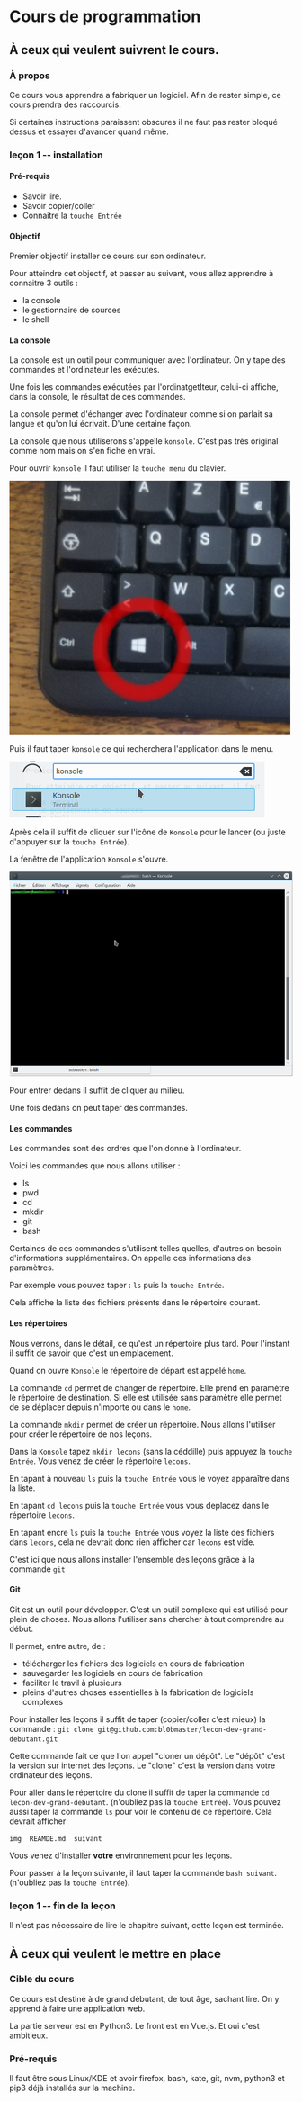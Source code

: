 # Cours de programmation

## À ceux qui veulent suivrent le cours.

### À propos

Ce cours vous apprendra a fabriquer un logiciel.
Afin de rester simple, ce cours prendra des raccourcis.

Si certaines instructions paraissent obscures il ne faut pas rester bloqué dessus et essayer d'avancer quand même.

### leçon 1 -- installation

#### Pré-requis

 * Savoir lire.
 * Savoir copier/coller
 * Connaitre la `touche Entrée`


#### Objectif

Premier objectif installer ce cours sur son ordinateur.

Pour atteindre cet objectif, et passer au suivant, vous allez apprendre à connaitre 3 outils :
 
 * la console
 * le gestionnaire de sources
 * le shell

#### La console

La console est un outil pour communiquer avec l'ordinateur.
On y tape des commandes et l'ordinateur les exécutes.

Une fois les commandes exécutées par l'ordinatgetIteur, celui-ci affiche, dans la console, le résultat de ces commandes.

La console permet d'échanger avec l'ordinateur comme si on parlait sa langue et qu'on lui écrivait. D'une certaine façon.

La console que nous utiliserons s'appelle `konsole`. C'est pas très original comme nom mais on s'en fiche en vrai.

Pour ouvrir `konsole` il faut utiliser la `touche menu` du clavier.

![touche menu](./img/touche_menu.png)

Puis il faut taper `konsole` ce qui recherchera l'application dans le menu.

![konsole](./img/recherche_konsole.png)

Après cela il suffit de cliquer sur l'icône de `Konsole` pour le lancer (ou juste d'appuyer sur la `touche Entrée`).

La fenêtre de l'application `Konsole` s'ouvre.

![konsole](./img/konsole_vide.png)

Pour entrer dedans il suffit de cliquer au milieu.

Une fois dedans on peut taper des commandes.

#### Les commandes

Les commandes sont des ordres que l'on donne à l'ordinateur.

Voici les commandes que nous allons utiliser :

 * ls
 * pwd
 * cd
 * mkdir
 * git
 * bash

Certaines de ces commandes s'utilisent telles quelles, d'autres on besoin d'informations supplémentaires. On appelle ces informations des paramètres.

Par exemple vous pouvez taper : `ls` puis la `touche Entrée`.

Cela affiche la liste des fichiers présents dans le répertoire courant.

#### Les répertoires

Nous verrons, dans le détail, ce qu'est un répertoire plus tard. Pour l'instant il suffit de savoir que c'est un emplacement.

Quand on ouvre `Konsole` le répertoire de départ est appelé `home`.

La commande `cd` permet de changer de répertoire. Elle prend en paramètre le répertoire de destination.
Si elle est utilisée sans paramètre elle permet de se déplacer depuis n'importe ou dans le `home`.

La commande `mkdir` permet de créer un répertoire. Nous allons l'utiliser pour créer le répertoire de nos leçons.

Dans la `Konsole` tapez `mkdir lecons` (sans la céddille) puis appuyez la `touche Entrée`.
Vous venez de créer le répertoire `lecons`.

En tapant à nouveau `ls` puis la `touche Entrée` vous le voyez apparaître dans la liste.

En tapant `cd lecons` puis la `touche Entrée` vous vous deplacez dans le répertoire `lecons`.

En tapant encre `ls` puis la `touche Entrée` vous voyez la liste des fichiers dans `lecons`, cela ne devrait donc rien afficher car `lecons` est vide.

C'est ici que nous allons installer l'ensemble des leçons grâce à la commande `git`

#### Git

Git est un outil pour développer. C'est un outil complexe qui est utilisé pour plein de choses. Nous allons l'utiliser sans chercher à tout comprendre au début.

Il permet, entre autre, de :

 * télécharger les fichiers des logiciels en cours de fabrication
 * sauvegarder les logiciels en cours de fabrication
 * faciliter le travil à plusieurs
 * pleins d'autres choses essentielles à la fabrication de logiciels complexes

Pour installer les leçons il suffit de taper (copier/coller c'est mieux) la commande :
`git clone git@github.com:bl0bmaster/lecon-dev-grand-debutant.git`

Cette commande fait ce que l'on appel "cloner un dépôt". Le "dépôt" c'est la version sur internet des leçons. Le "clone" c'est la version dans votre ordinateur des leçons.

Pour aller dans le répertoire du clone il suffit de taper la commande `cd lecon-dev-grand-debutant`. (n'oubliez pas la `touche Entrée`).
Vous pouvez aussi taper la commande `ls` pour voir le contenu de ce répertoire.
Cela devrait afficher

    img  REAMDE.md  suivant
    
Vous venez d'installer **votre** environnement pour les leçons.

Pour passer à la leçon suivante, il faut taper la commande `bash suivant`. (n'oubliez pas la `touche Entrée`).

### leçon 1 -- fin de la leçon

Il n'est pas nécessaire de lire le chapitre suivant, cette leçon est terminée.

## À ceux qui veulent le mettre en place 

### Cible du cours

Ce cours est destiné à de grand débutant, de tout âge, sachant lire.
On y apprend à faire une application web.

La partie serveur est en Python3. Le front est en Vue.js.
Et oui c'est ambitieux.

### Pré-requis

Il faut être sous Linux/KDE et avoir firefox, bash, kate, git, nvm, python3 et pip3 déjà installés sur la machine.
